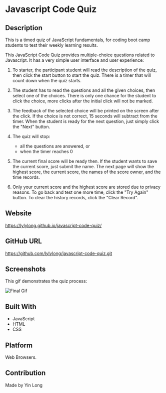 # Javascript Code Quiz

## Description

This is a timed quiz of JavaScript fundamentals, for coding boot camp students to test their weekly learning results.

This JavaScript Code Quiz provides multiple-choice questions related to Javascript. It has a very simple user interface and user experience:

1. To starter, the participant student will read the description of the quiz, then click the start button to start the quiz. There is a timer that will count down when the quiz starts.

2. The student has to read the questions and all the given choices, then select one of the choices. There is only one chance for the student to click the choice, more clicks after the initial click will not be marked.

3. The feedback of the selected choice will be printed on the screen after the click. If the choice is not correct, 15 seconds will subtract from the timer. When the student is ready for the next question, just simply click the "Next" button.

4. The quiz will stop:

   - all the questions are answered, or
   - when the timer reaches 0

5. The current final score will be ready then. If the student wants to save the current score, just submit the name. The next page will show the highest score, the current score, the names of the score owner, and the time records.

6. Only your current score and the highest score are stored due to privacy reasons. To go back and test one more time, click the "Try Again" button. To clear the history records, click the "Clear Record".

## Website

https://lylylong.github.io/javascript-code-quiz/

## GitHub URL

https://github.com/lylylong/javascript-code-quiz.git

## Screenshots

This gif demonstrates the quiz process:

![Final Gif](https://user-images.githubusercontent.com/70302749/94382718-c1a4c080-010b-11eb-9353-40f2648204ba.gif)

## Built With

- JavaScript
- HTML
- CSS

## Platform

Web Browsers.​

## Contribution

Made by Yin Long
